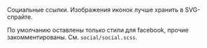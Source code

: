 Социальные ссылки. Изображения иконок лучше хранить в SVG-спрайте.

По умолчанию оставлены только стили для facebook, прочие закомментированы. См. `social/social.scss`.
